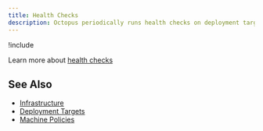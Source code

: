 ```yaml
---
title: Health Checks
description: Octopus periodically runs health checks on deployment targets and workers to ensure that they are available and running the latest version of Calamari.  
---
```


!include <health-checks>

Learn more about [health checks](/docs/infrastructure/deployment-targets/machine-policies.md#health-checks)

## See Also

- [Infrastructure](/docs/infrastructure/index.md)
- [Deployment Targets](/docs/infrastructure/deployment-targets/index.md)
- [Machine Policies](/docs/infrastructure/deployment-targets/machine-policies.md)
